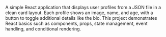 A simple React application that displays user profiles from a JSON file in a clean card layout. Each profile shows an image, name, and age, with a button to toggle additional details like the bio. This project demonstrates React basics such as components, props, state management, event handling, and conditional rendering.